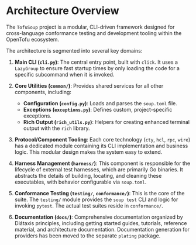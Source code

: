 # Architecture Overview

The `TofuSoup` project is a modular, CLI-driven framework designed for cross-language conformance testing and development tooling within the OpenTofu ecosystem.

The architecture is segmented into several key domains:

1.  **Main CLI (`cli.py`)**: The central entry point, built with `click`. It uses a `LazyGroup` to ensure fast startup times by only loading the code for a specific subcommand when it is invoked.

2.  **Core Utilities (`common/`)**: Provides shared services for all other components, including:
    -   **Configuration (`config.py`)**: Loads and parses the `soup.toml` file.
    -   **Exceptions (`exceptions.py`)**: Defines custom, project-specific exceptions.
    -   **Rich Output (`rich_utils.py`)**: Helpers for creating enhanced terminal output with the `rich` library.

3.  **Protocol/Component Tooling**: Each core technology (`cty`, `hcl`, `rpc`, `wire`) has a dedicated module containing its CLI implementation and business logic. This modular design makes the system easy to extend.

4.  **Harness Management (`harness/`)**: This component is responsible for the lifecycle of external test harnesses, which are primarily Go binaries. It abstracts the details of building, locating, and cleaning these executables, with behavior configurable via `soup.toml`.

5.  **Conformance Testing (`testing/`, `conformance/`)**: This is the core of the suite. The `testing/` module provides the `soup test` CLI and logic for invoking `pytest`. The actual test suites reside in `conformance/`.

6.  **Documentation (`docs/`)**: Comprehensive documentation organized by Diátaxis principles, including getting started guides, tutorials, reference material, and architecture documentation. Documentation generation for providers has been moved to the separate `plating` package.
